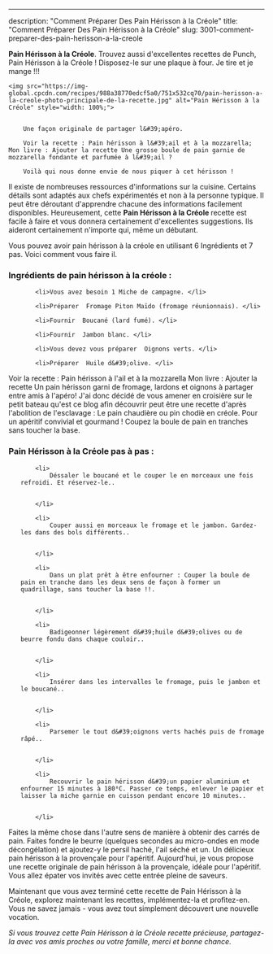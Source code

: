 ---
description: "Comment Préparer Des Pain Hérisson à la Créole"
title: "Comment Préparer Des Pain Hérisson à la Créole"
slug: 3001-comment-preparer-des-pain-herisson-a-la-creole

<p>
	<strong>Pain Hérisson à la Créole</strong>. 
	Trouvez aussi d&#39;excellentes recettes de Punch, Pain Hérisson à la Créole ! Disposez-le sur une plaque à four. Je tire et je mange !!!
</p>
<p>
	
	<img src="https://img-global.cpcdn.com/recipes/988a38770edcf5a0/751x532cq70/pain-herisson-a-la-creole-photo-principale-de-la-recette.jpg" alt="Pain Hérisson à la Créole" style="width: 100%;">
	
	
		Une façon originale de partager l&#39;apéro.
	
		Voir la recette : Pain hérisson à l&#39;ail et à la mozzarella; Mon livre : Ajouter la recette Une grosse boule de pain garnie de mozzarella fondante et parfumée à l&#39;ail ?
	
		Voilà qui nous donne envie de nous piquer à cet hérisson !
	
</p>

Il existe de nombreuses ressources d'informations sur la cuisine. Certains détails sont adaptés aux chefs expérimentés et non à la personne typique. Il peut être déroutant d'apprendre chacune des informations facilement disponibles. Heureusement, cette <strong> Pain Hérisson à la Créole </strong> recette est facile à faire et vous donnera certainement d'excellentes suggestions. Ils aideront certainement n'importe qui, même un débutant.

<!--inarticleads1-->

Vous pouvez avoir pain hérisson à la créole en utilisant 6 Ingrédients et 7 pas. Voici comment vous faire il.

<h3>Ingrédients de pain hérisson à la créole :</h3>

<ol>
	
		<li>Vous avez besoin 1 Miche de campagne. </li>
	
		<li>Préparer  Fromage Piton Maïdo (fromage réunionnais). </li>
	
		<li>Fournir  Boucané (lard fumé). </li>
	
		<li>Fournir  Jambon blanc. </li>
	
		<li>Vous devez vous préparer  Oignons verts. </li>
	
		<li>Préparer  Huile d&#39;olive. </li>
	
</ol>

Voir la recette : Pain hérisson à l&#39;ail et à la mozzarella Mon livre : Ajouter la recette Un pain hérisson garni de fromage, lardons et oignons à partager entre amis à l&#39;apéro! J&#39;ai donc décidé de vous amener en croisière sur le petit bateau qu&#39;est ce blog afin découvrir peut être une recette d&#39;après l&#39;abolition de l&#39;esclavage : Le pain chaudière ou pin chodiè en créole. Pour un apéritif convivial et gourmand ! Coupez la boule de pain en tranches sans toucher la base. 

<!--inarticleads2-->

<h3>Pain Hérisson à la Créole pas à pas :</h3>

<ol>
	
		<li>
			Déssaler le boucané et le couper le en morceaux une fois refroidi. Et réservez-le..
			
			
		</li>
	
		<li>
			Couper aussi en morceaux le fromage et le jambon. Gardez-les dans des bols différents..
			
			
		</li>
	
		<li>
			Dans un plat prêt à être enfourner : Couper la boule de pain en tranche dans les deux sens de façon à former un quadrillage, sans toucher la base !!.
			
			
		</li>
	
		<li>
			Badigeonner légèrement d&#39;huile d&#39;olives ou de beurre fondu dans chaque couloir..
			
			
		</li>
	
		<li>
			Insérer dans les intervalles le fromage, puis le jambon et le boucané..
			
			
		</li>
	
		<li>
			Parsemer le tout d&#39;oignons verts hachés puis de fromage râpé..
			
			
		</li>
	
		<li>
			Recouvrir le pain hérisson d&#39;un papier aluminium et enfourner 15 minutes à 180⁰C. Passer ce temps, enlever le papier et laisser la miche garnie en cuisson pendant encore 10 minutes..
			
			
		</li>
	
</ol>

Faites la même chose dans l&#39;autre sens de manière à obtenir des carrés de pain. Faites fondre le beurre (quelques secondes au micro-ondes en mode décongélation) et ajoutez-y le persil haché, l&#39;ail séché et un. Un délicieux pain hérisson à la provençale pour l&#39;apéritif. Aujourd&#39;hui, je vous propose une recette originale de pain hérisson à la provençale, idéale pour l&#39;apéritif. Vous allez épater vos invités avec cette entrée pleine de saveurs. 

<!--inarticleads1-->

<p>
Maintenant que vous avez terminé cette recette de Pain Hérisson à la Créole, explorez maintenant les recettes, implémentez-la et profitez-en. Vous ne savez jamais - vous avez tout simplement découvert une nouvelle vocation.
</p>

<p>
<i>Si vous trouvez cette Pain Hérisson à la Créole recette précieuse, partagez-la avec vos amis proches ou votre famille, merci et bonne chance.</i>
</p>
